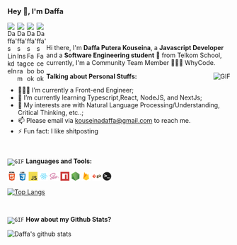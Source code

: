 ### Hey 👋, I'm Daffa

<a href="https://www.linkedin.com/in/daffa-kouseina-a27144198/">
  <img align="left" alt="Daffa's LinkdeIn" width="22px" src="https://cdn.jsdelivr.net/npm/simple-icons@v3/icons/linkedin.svg" />
</a>
<a href="https://www.instagram.com/mabroukimehdi/">
  <img align="left" alt="Daffa's Instagram" width="22px" src="https://cdn.jsdelivr.net/npm/simple-icons@v3/icons/instagram.svg" />
</a>
<a href="https://web.facebook.com/daffa.putera.14/">
  <img align="left" alt="Daffa's Facebook" width="22px" src="https://cdn.jsdelivr.net/npm/simple-icons@v3/icons/facebook.svg" />
</a>
<a href="https://t.me/kouseina">
  <img align="left" alt="Daffa's Facebook" width="22px" src="https://cdn.jsdelivr.net/npm/simple-icons@v3/icons/telegram.svg" />
</a>

<br />
<br />

Hi there, I'm **Daffa Putera Kouseina**, a **Javascript Developer** and a **Software Engineering student** 🚀 from Telkom School, currently, I'm a Community Team Member 🙍🏽‍♂️ WhyCode.

  <img align="right" alt="GIF" src="https://i.gifer.com/8vKB.gif" />

**Talking about Personal Stuffs:**

- 👨🏽‍💻 I’m currently a Front-end Engineer;
- 🌱 I’m currently learning Typescript,React, NodeJS, and NextJs; 
- 🤔 My interests are with Natural Language Processing/Understanding, Critical Thinking, etc..;
- 📫 Please email via kouseinadaffa@gmail.com to reach me.
- ⚡ Fun fact: I like shitposting

<br />

<code><img height="30" alt="GIF" src="https://raw.githubusercontent.com/rajput2107/rajput2107/master/Assets/Developer.gif"></code> **Languages and Tools:**  

<code><img height="20" src="https://raw.githubusercontent.com/github/explore/80688e429a7d4ef2fca1e82350fe8e3517d3494d/topics/html/html.png"></code>
<code><img height="20" src="https://raw.githubusercontent.com/github/explore/80688e429a7d4ef2fca1e82350fe8e3517d3494d/topics/css/css.png"></code>
<code><img height="20" src="https://raw.githubusercontent.com/github/explore/80688e429a7d4ef2fca1e82350fe8e3517d3494d/topics/javascript/javascript.png"></code>
<code><img height="20" src="https://raw.githubusercontent.com/github/explore/80688e429a7d4ef2fca1e82350fe8e3517d3494d/topics/react/react.png"></code>
<code><img height="20" src="https://raw.githubusercontent.com/github/explore/80688e429a7d4ef2fca1e82350fe8e3517d3494d/topics/sass/sass.png"></code>
<code><img height="20" src="https://raw.githubusercontent.com/github/explore/80688e429a7d4ef2fca1e82350fe8e3517d3494d/topics/npm/npm.png"></code>
<code><img height="20" src="https://raw.githubusercontent.com/github/explore/80688e429a7d4ef2fca1e82350fe8e3517d3494d/topics/nodejs/nodejs.png"></code>
<code><img height="20" src="https://raw.githubusercontent.com/github/explore/80688e429a7d4ef2fca1e82350fe8e3517d3494d/topics/firebase/firebase.png"></code>
<code><img height="20" src="https://raw.githubusercontent.com/github/explore/80688e429a7d4ef2fca1e82350fe8e3517d3494d/topics/git/git.png"></code>
<code><img height="20" src="https://raw.githubusercontent.com/github/explore/80688e429a7d4ef2fca1e82350fe8e3517d3494d/topics/terminal/terminal.png"></code>

[![Top Langs](https://github-readme-stats.vercel.app/api/top-langs/?username=kouseina&layout=compact)](https://github.com/kouseina/github-readme-stats)

<br />

<code><img height="30" alt="GIF" src="https://camo.githubusercontent.com/31f3f66bc1c56636612c1f5fed11d6ff238aeab7/68747470733a2f2f6d656469612e67697068792e636f6d2f6d656469612f56674344417a634b767352364f4d307557672f67697068792e676966"></code> **How about my Github Stats?**  

![Daffa's github stats](https://github-readme-stats.vercel.app/api?username=kouseina&show_icons=true&hide_border=true&theme=tokyonight)
